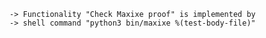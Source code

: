     -> Functionality "Check Maxixe proof" is implemented by
    -> shell command "python3 bin/maxixe %(test-body-file)"
